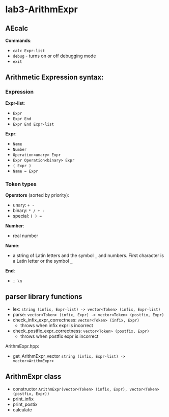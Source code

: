 # lab3-ArithmExpr

## AEcalc

**Commands**:
- `calc Expr-list`
- `debug` - turns on or off debugging mode
- `exit`

## Arithmetic Expression syntax:

### Expression

**Expr-list**:
- `Expr`
- `Expr End`
- `Expr End Expr-list`

**Expr**:
- `Name`
- `Number`
- `Operation<unary> Expr`
- `Expr Operation<binary> Expr`
- `( Expr )`
- `Name = Expr`

### Token types

**Operators** (sorted by priority):
- unary: `+ -`
- binary: `* / + -`
- special: `( ) =`

**Number**:
- real number

**Name**:
- a string of Latin letters and the symbol `_` and numbers. First character is a Latin letter or the symbol `_`

**End**:
- `; \n`

## parser library functions

- lex: `string (infix, Expr-list) -> vector<Token> (infix, Expr-list)`
- parse: `vector<Token> (infix, Expr) -> vector<Token> (postfix, Expr)`
- check_infix_expr_correctness: `vector<Token> (infix, Expr)`
	- throws when infix expr is incorrect
- check_postfix_expr_correctness: `vector<Token> (postfix, Expr)`
	- throws when postfix expr is incorrect

ArithmExpr.hpp:
- get_ArithmExpr_vector `string (infix, Expr-list) -> vector<ArithmExpr>`

## ArithmExpr class

- constructor `ArithmExpr(vector<Token> (infix, Expr), vector<Token> (postfix, Expr))`
- print_infix
- print_postix
- calculate
